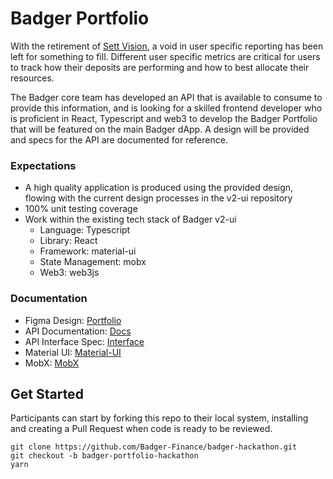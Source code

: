 # Badger Portfolio

With the retirement of [Sett Vision](https://sett.vision/), a void in user specific reporting has been left for something to fill. Different user specific metrics are critical for users to track how their deposits are performing and how to best allocate their resources.

The Badger core team has developed an API that is available to consume to provide this information, and is looking for a skilled frontend developer who is proficient in React, Typescript and web3 to develop the Badger Portfolio that will be featured on the main Badger dApp. A design will be provided and specs for the API are documented for reference.

### Expectations

- A high quality application is produced using the provided design, flowing with the current design processes in the v2-ui repository
- 100% unit testing coverage
- Work within the existing tech stack of Badger v2-ui
  - Language: Typescript
  - Library: React
  - Framework: material-ui
  - State Management: mobx
  - Web3: web3js

### Documentation

- Figma Design: [Portfolio](https://www.figma.com/file/RkfjApAEdctYaKT3JgiH1M/Badger-Portfolio?node-id=0%3A1)
- API Documentation: [Docs](https://docs.badger.finance)
- API Interface Spec: [Interface](https://github.com/Badger-Finance/badger-api/blob/staging/src/accounts/interfaces/account.interface.ts)
- Material UI: [Material-UI](https://material-ui.com/getting-started/installation/)
- MobX: [MobX](https://mobx.js.org/README.html)

## Get Started

Participants can start by forking this repo to their local system, installing and creating a Pull Request when code is ready to be reviewed.

```
git clone https://github.com/Badger-Finance/badger-hackathon.git
git checkout -b badger-portfolio-hackathon
yarn
```
